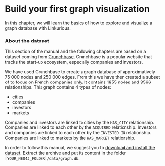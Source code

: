 # Build your first graph visualization

In this chapter, we will learn the basics of how to explore and visualize a graph database with Linkurious.

### About the dataset

This section of the manual and the following chapters are based on a dataset coming from [Crunchbase](http://www.crunchbase.com/). Crunchbase is a popular website that tracks the start-up ecosystem, especially companies and investors.

We have used Crunchbase to create a graph database of approximatively 75 000 nodes and 250 000 edges. From this we have then created a subset of to focus on French companies only. It contains 1855 nodes and 3566 relationships. This graph contains 4 types of nodes:
* cities
* companies
* investors
* markets

Companies and investors are linked to cities by the `HAS_CITY` relationship. Companies are linked to each other by the `ACQUIRED` relationship. Investors and companies are linked to each other by the `INVESTED_IN` relationship. Companies are linked to markets by the `HAS_MARKET` relationship.

In order to follow this manual, we suggest you to [download and install the dataset](http://linkurio.us/public/crunchbase-fr.db.zip).
Extract the archive and put its content in the folder `[YOUR_NEO4J_FOLDER]/data/graph.db`.

